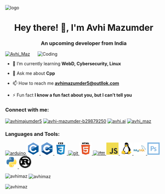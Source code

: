 ![logo](https://github.com/AvhiMaz/AvhiMaz/blob/main/758a.gif)
<h1 align="center">Hey there! 👋, I'm Avhi Mazumder</h1>
<h3 align="center">An upcoming developer from India</h3>
<img align="right" alt="Coding" width="400" src="https://external-content.duckduckgo.com/iu/?u=https%3A%2F%2F78.media.tumblr.com%2F95f02d55724b631531d0b32dbd001297%2Ftumblr_p177vracYv1wh4uq0o1_1280.gif&f=1&nofb=1&ipt=9012ea93419e791383d1f840b406d5123c41d0cd46b50fc3bb774c8c3f9bf813&ipo=images">


<p align="left"> <a href="https://twitter.com/Avhi_Maz" target="blank"><img src="https://img.shields.io/twitter/follow/Avhi_Maz?logo=twitter&style=for-the-badge" alt="Avhi_Maz" /></a> </p>

- 🌱 I’m currently learning **WebD, Cybersecurity, Linux**

- 💬 Ask me about **Cpp**

- 📫 How to reach me **avhimazumder5@outllok.com**

- ⚡ Fun fact **I know a fun fact about you, but I can’t tell you**

<h3 align="left">Connect with me:</h3>
<p align="left">
<a href="https://twitter.com/Avhi_Maz" target="blank"><img align="center" src="https://raw.githubusercontent.com/rahuldkjain/github-profile-readme-generator/master/src/images/icons/Social/twitter.svg" alt="avhimajumder5" height="30" width="40" /></a>
<a href="https://linkedin.com/in/avhi-mazumder-b29879250" target="blank"><img align="center" src="https://raw.githubusercontent.com/rahuldkjain/github-profile-readme-generator/master/src/images/icons/Social/linked-in-alt.svg" alt="avhi-mazumder-b29879250" height="30" width="40" /></a>
<a href="https://instagram.com/avhi.ai" target="blank"><img align="center" src="https://raw.githubusercontent.com/rahuldkjain/github-profile-readme-generator/master/src/images/icons/Social/instagram.svg" alt="avhi.ai" height="30" width="40" /></a>
<a href="https://www.leetcode.com/avhi_maz" target="blank"><img align="center" src="https://raw.githubusercontent.com/rahuldkjain/github-profile-readme-generator/master/src/images/icons/Social/leet-code.svg" alt="avhi_maz" height="30" width="40" /></a>
</p>

<h3 align="left">Languages and Tools:</h3>
<p align="left"> <a href="https://www.arduino.cc/" target="_blank" rel="noreferrer"> <img src="https://cdn.worldvectorlogo.com/logos/arduino-1.svg" alt="arduino" width="40" height="40"/> </a> <a href="https://www.cprogramming.com/" target="_blank" rel="noreferrer"> <img src="https://raw.githubusercontent.com/devicons/devicon/master/icons/c/c-original.svg" alt="c" width="40" height="40"/> </a> <a href="https://www.w3schools.com/cpp/" target="_blank" rel="noreferrer"> <img src="https://raw.githubusercontent.com/devicons/devicon/master/icons/cplusplus/cplusplus-original.svg" alt="cplusplus" width="40" height="40"/> </a> <a href="https://www.w3schools.com/css/" target="_blank" rel="noreferrer"> <img src="https://raw.githubusercontent.com/devicons/devicon/master/icons/css3/css3-original-wordmark.svg" alt="css3" width="40" height="40"/> </a> <a href="https://git-scm.com/" target="_blank" rel="noreferrer"> <img src="https://www.vectorlogo.zone/logos/git-scm/git-scm-icon.svg" alt="git" width="40" height="40"/> </a> <a href="https://www.w3.org/html/" target="_blank" rel="noreferrer"> <img src="https://raw.githubusercontent.com/devicons/devicon/master/icons/html5/html5-original-wordmark.svg" alt="html5" width="40" height="40"/> </a> <a href="https://ifttt.com/" target="_blank" rel="noreferrer"> <img src="https://www.vectorlogo.zone/logos/ifttt/ifttt-ar21.svg" alt="ifttt" width="40" height="40"/> </a> <a href="https://developer.mozilla.org/en-US/docs/Web/JavaScript" target="_blank" rel="noreferrer"> <img src="https://raw.githubusercontent.com/devicons/devicon/master/icons/javascript/javascript-original.svg" alt="javascript" width="40" height="40"/> </a> <a href="https://www.linux.org/" target="_blank" rel="noreferrer"> <img src="https://raw.githubusercontent.com/devicons/devicon/master/icons/linux/linux-original.svg" alt="linux" width="40" height="40"/> </a> <a href="https://www.mysql.com/" target="_blank" rel="noreferrer"> <img src="https://raw.githubusercontent.com/devicons/devicon/master/icons/mysql/mysql-original-wordmark.svg" alt="mysql" width="40" height="40"/> </a> <a href="https://www.photoshop.com/en" target="_blank" rel="noreferrer"> <img src="https://raw.githubusercontent.com/devicons/devicon/master/icons/photoshop/photoshop-line.svg" alt="photoshop" width="40" height="40"/> </a> <a href="https://www.python.org" target="_blank" rel="noreferrer"> <img src="https://raw.githubusercontent.com/devicons/devicon/master/icons/python/python-original.svg" alt="python" width="40" height="40"/> </a> <a href="https://www.rust-lang.org" target="_blank" rel="noreferrer"> <img src="https://raw.githubusercontent.com/devicons/devicon/master/icons/rust/rust-plain.svg" alt="rust" width="40" height="40"/> </a> </p>

<p><img align="left" src="https://github-readme-stats.vercel.app/api/top-langs?username=avhimaz&show_icons=true&locale=en&layout=compact" alt="avhimaz" /></p>

<p>&nbsp;<img align="center" src="https://github-readme-stats.vercel.app/api?username=avhimaz&show_icons=true&locale=en" alt="avhimaz" /></p>

<p><img align="center" src="https://github-readme-streak-stats.herokuapp.com/?user=avhimaz&" alt="avhimaz" /></p>

